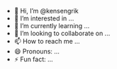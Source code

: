 - 👋 Hi, I’m @kensengrik
- 👀 I’m interested in ...
- 🌱 I’m currently learning ...
- 💞️ I’m looking to collaborate on ...
- 📫 How to reach me ...
- 😄 Pronouns: ...
- ⚡ Fun fact: ...

<!---
kensengrik/kensengrik is a ✨ special ✨ repository because its `README.md` (this file) appears on your GitHub profile.
You can click the Preview link to take a look at your changes.
--->
